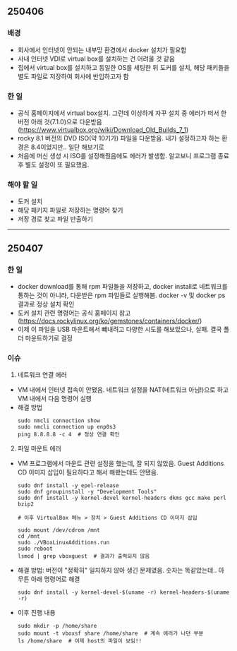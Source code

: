 ## 250406

### 배경

- 회사에서 인터넷이 안되는 내부망 환경에서 docker 설치가 필요함
- 사내 인터넷 VDI로 virtual box를 설치하는 건 어려울 것 같음
- 집에서 virtual box를 설치하고 동일한 OS를 세팅한 뒤 도커를 설치, 해당 패키들을 별도 파일로 저장하여 회사에 반입하고자 함

### 한 일

- 공식 홈페이지에서 virtual box설치. 그런데 이상하게 자꾸 설치 중 에러가 떠서 한 버전 아래 것(7.1.0)으로 다운받음(https://www.virtualbox.org/wiki/Download_Old_Builds_7_1)
- rocky 8.1 버전의 DVD ISO(약 10기가) 파일을 다운받음. 내가 설정하고자 하는 환경은 8.4이었지만.. 일단 해보기로
- 처음에 머신 생성 시 ISO를 설정해줬음에도 에러가 발생함. 알고보니 프로그램 종료 후 별도 설정이 또 필요했음.

### 해야 할 일

- 도커 설치
- 해당 패키지 파일로 저장하는 명령어 찾기
- 저장 경로 찾고 파일 반출하기

---

## 250407

### 한 일

- docker download를 통해 rpm 파일들을 저장하고, docker install로 네트워크를 통하는 것이 아니라, 다운받은 rpm 파일들로 실행해봄. docker -v 및 docker ps 결과로 정상 설치 확인
- 도커 설치 관련 명령어는 공식 홈페이지 참고(https://docs.rockylinux.org/ko/gemstones/containers/docker/)
- 이제 이 파일을 USB 마운트해서 뺴내려고 다양한 시도를 해보았으나, 실패. 결국 폴더 마운트하기로 결정

### 이슈

1. 네트워크 연결 에러

- VM 내에서 인터넷 접속이 안됐음. 네트워크 설정을 NAT(네트워크 아님!)으로 하고 VM 내에서 다음 명령어 실행
- 해결 방법
  ```
  sudo nmcli connection show
  sudo nmcli connection up enp0s3
  ping 8.8.8.8 -c 4  # 정상 연결 확인
  ```

2. 파일 마운트 에러

- VM 프로그램에서 마운트 관련 설정을 했는데, 잘 되지 않았음. Guest Additions CD 이미지 삽입이 필요하다고 해서 해봤는데도 안됐음.

  ```
  sudo dnf install -y epel-release
  sudo dnf groupinstall -y "Development Tools"
  sudo dnf install -y kernel-devel kernel-headers dkms gcc make perl bzip2

  # 이후 VirtualBox 메뉴 > 장치 > Guest Additions CD 이미지 삽입

  sudo mount /dev/cdrom /mnt
  cd /mnt
  sudo ./VBoxLinuxAdditions.run
  sudo reboot
  lsmod | grep vboxguest  # 결과가 출력되지 않음
  ```

- 해결 방법: 버전이 "정확히" 일치하지 않아 생긴 문제였음. 숫자는 똑같았는데.. 아무튼 아래 명령어로 해결
  ```
  sudo dnf install -y kernel-devel-$(uname -r) kernel-headers-$(uname -r)
  ```
- 이후 진행 내용
  ```
  sudo mkdir -p /home/share
  sudo mount -t vboxsf share /home/share  # 계속 에러가 나던 부분
  ls /home/share  # 이제 host의 파일이 보임!!
  ```
